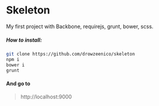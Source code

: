 # Skeleton

My first project with Backbone, requirejs, grunt, bower, scss.

##### How to install:

```sh
git clone https://github.com/drowzeenico/skeleton
npm i
bower i
grunt
```

#### And go to
> http://localhost:9000